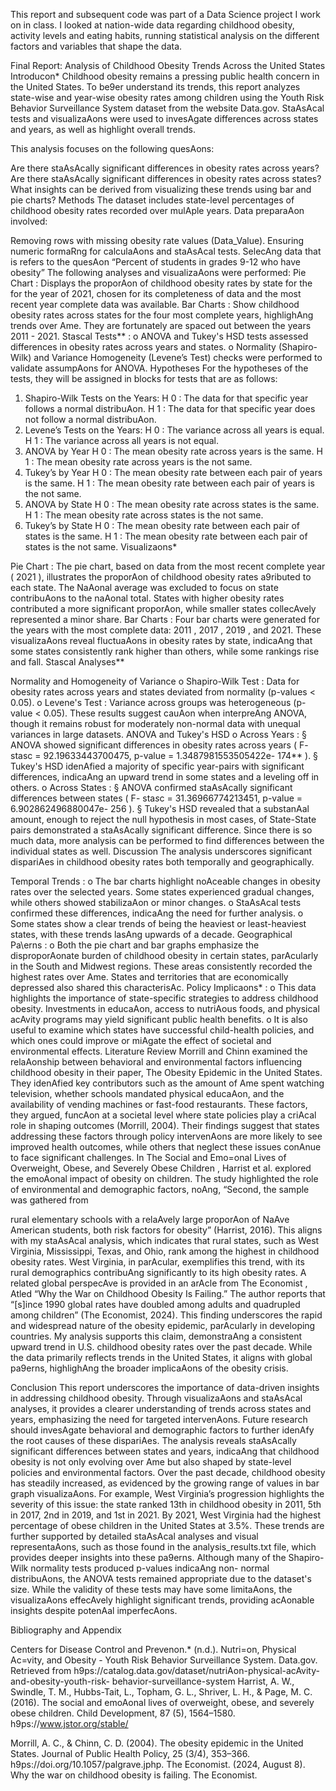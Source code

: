 This report and subsequent code was part of a Data Science project I work on in class.  I looked at nation-wide data regarding childhood obesity, activity levels and eating habits, running statistical analysis on the different factors and variables that shape the data.

Final Report: Analysis of Childhood Obesity Trends
Across the United States
Introducon*
Childhood obesity remains a pressing public health concern in the United States. To be9er
understand its trends, this report analyzes state-wise and year-wise obesity rates among
children using the Youth Risk Behavior Surveillance System dataset from the website Data.gov.
StaAsAcal tests and visualizaAons were used to invesAgate differences across states and years,
as well as highlight overall trends.

This analysis focuses on the following quesAons:

Are there staAsAcally significant differences in obesity rates across years?
Are there staAsAcally significant differences in obesity rates across states?
What insights can be derived from visualizing these trends using bar and pie charts?
Methods
The dataset includes state-level percentages of childhood obesity rates recorded over mulAple
years. Data preparaAon involved:

Removing rows with missing obesity rate values (Data_Value).
Ensuring numeric formaRng for calculaAons and staAsAcal tests.
SelecAng data that is refers to the quesAon “Percent of students in grades 9-12 who
have obesity”
The following analyses and visualizaAons were performed:
Pie Chart : Displays the proporAon of childhood obesity rates by state for the for the year
of 2021, chosen for its completeness of data and the most recent year complete data
was available.
Bar Charts : Show childhood obesity rates across states for the four most complete years,
highlighAng trends over Ame. They are fortunately are spaced out between the years
2011 - 2021.
Stascal Tests** :
o ANOVA and Tukey's HSD tests assessed differences in obesity rates across years
and states.
o Normality (Shapiro-Wilk) and Variance Homogeneity (Levene’s Test) checks
were performed to validate assumpAons for ANOVA.
Hypotheses
For the hypotheses of the tests, they will be assigned in blocks for tests that are as
follows:

1) Shapiro-Wilk Tests on the Years:
H 0 : The data for that specific year follows a normal distribuAon.
H 1 : The data for that specific year does not follow a normal distribuAon.
2) Levene’s Tests on the Years:
H 0 : The variance across all years is equal.
H 1 : The variance across all years is not equal.
3) ANOVA by Year
H 0 : The mean obesity rate across years is the same.
H 1 : The mean obesity rate across years is the not same.
4) Tukey’s by Year
H 0 : The mean obesity rate between each pair of years is the same.
H 1 : The mean obesity rate between each pair of years is the not same.
5) ANOVA by State
H 0 : The mean obesity rate across states is the same.
H 1 : The mean obesity rate across states is the not same.
6) Tukey’s by State
H 0 : The mean obesity rate between each pair of states is the same.
H 1 : The mean obesity rate between each pair of states is the not same.
Visualizaons*

Pie Chart :
The pie chart, based on data from the most recent complete year ( 2021 ), illustrates the
proporAon of childhood obesity rates a9ributed to each state. The NaAonal average was
excluded to focus on state contribuAons to the naAonal total. States with higher obesity
rates contributed a more significant proporAon, while smaller states collecAvely
represented a minor share.
Bar Charts :
Four bar charts were generated for the years with the most complete data: 2011 , 2017 ,
2019 , and 2021. These visualizaAons reveal fluctuaAons in obesity rates by state,
indicaAng that some states consistently rank higher than others, while some rankings
rise and fall.
Stascal Analyses**

Normality and Homogeneity of Variance
o Shapiro-Wilk Test : Data for obesity rates across years and states deviated from
normality (p-values < 0.05).
o Levene's Test : Variance across groups was heterogeneous (p-value < 0.05).
These results suggest cauAon when interpreAng ANOVA, though it remains robust for
moderately non-normal data with unequal variances in large datasets.
ANOVA and Tukey's HSD
o Across Years :
§ ANOVA showed significant differences in obesity rates across years ( F-
stasc = 92.19633443700475, p-value = 1.3487981553505422e- 174** ).
§ Tukey's HSD idenAfied a majority of specific year-pairs with significant
differences, indicaAng an upward trend in some states and a leveling off
in others.
o Across States :
§ ANOVA confirmed staAsAcally significant differences between states ( F-
sta*s*c = 31.36966774213451, p-value = 6.902862496880047e- 256 ).
§ Tukey's HSD revealed that a substanAal amount, enough to reject the null
hypothesis in most cases, of State-State pairs demonstrated a staAsAcally
significant difference. Since there is so much data, more analysis can be
performed to find differences between the individual states as well.
Discussion
The analysis underscores significant dispariAes in childhood obesity rates both temporally and
geographically.

Temporal Trends :
o The bar charts highlight noAceable changes in obesity rates over the selected
years. Some states experienced gradual changes, while others showed
stabilizaAon or minor changes.
o StaAsAcal tests confirmed these differences, indicaAng the need for further
analysis.
o Some states show a clear trends of being the heaviest or least-heaviest states,
with these trends lasAng upwards of a decade.
Geographical Pa\erns :
o Both the pie chart and bar graphs emphasize the disproporAonate burden of
childhood obesity in certain states, parAcularly in the South and Midwest
regions. These areas consistently recorded the highest rates over Ame. States
and territories that are economically depressed also shared this characterisAc.
Policy Implicaons* :
o This data highlights the importance of state-specific strategies to address
childhood obesity. Investments in educaAon, access to nutriAous foods, and
physical acAvity programs may yield significant public health benefits.
o It is also useful to examine which states have successful child-health policies, and
which ones could improve or miAgate the effect of societal and environmental
effects.
Literature Review
Morrill and Chinn examined the relaAonship between behavioral and environmental
factors influencing childhood obesity in their paper, The Obesity Epidemic in the United States.
They idenAfied key contributors such as the amount of Ame spent watching television, whether
schools mandated physical educaAon, and the availability of vending machines or fast-food
restaurants. These factors, they argued, funcAon at a societal level where state policies play a
criAcal role in shaping outcomes (Morrill, 2004). Their findings suggest that states addressing
these factors through policy intervenAons are more likely to see improved health outcomes,
while others that neglect these issues conAnue to face significant challenges.
In The Social and Emo=onal Lives of Overweight, Obese, and Severely Obese Children ,
Harrist et al. explored the emoAonal impact of obesity on children. The study highlighted the
role of environmental and demographic factors, noAng, “Second, the sample was gathered from

rural elementary schools with a relaAvely large proporAon of NaAve American students, both
risk factors for obesity” (Harrist, 2016). This aligns with my staAsAcal analysis, which indicates
that rural states, such as West Virginia, Mississippi, Texas, and Ohio, rank among the highest in
childhood obesity rates. West Virginia, in parAcular, exemplifies this trend, with its rural
demographics contribuAng significantly to its high obesity rates.
A related global perspecAve is provided in an arAcle from The Economist , Atled “Why the
War on Childhood Obesity Is Failing.” The author reports that “[s]ince 1990 global rates have
doubled among adults and quadrupled among children” (The Economist, 2024). This finding
underscores the rapid and widespread nature of the obesity epidemic, parAcularly in
developing countries. My analysis supports this claim, demonstraAng a consistent upward trend
in U.S. childhood obesity rates over the past decade. While the data primarily reflects trends in
the United States, it aligns with global pa9erns, highlighAng the broader implicaAons of the
obesity crisis.

Conclusion
This report underscores the importance of data-driven insights in addressing childhood
obesity. Through visualizaAons and staAsAcal analyses, it provides a clearer understanding of
trends across states and years, emphasizing the need for targeted intervenAons. Future
research should invesAgate behavioral and demographic factors to further idenAfy the root
causes of these dispariAes.
The analysis reveals staAsAcally significant differences between states and years,
indicaAng that childhood obesity is not only evolving over Ame but also shaped by state-level
policies and environmental factors. Over the past decade, childhood obesity has steadily
increased, as evidenced by the growing range of values in bar graph visualizaAons.
For example, West Virginia’s progression highlights the severity of this issue: the state
ranked 13th in childhood obesity in 2011, 5th in 2017, 2nd in 2019, and 1st in 2021. By 2021,
West Virginia had the highest percentage of obese children in the United States at 3.5%. These
trends are further supported by detailed staAsAcal analyses and visual representaAons, such as
those found in the analysis_results.txt file, which provides deeper insights into these pa9erns.
Although many of the Shapiro-Wilk normality tests produced p-values indicaAng non-
normal distribuAons, the ANOVA tests remained appropriate due to the dataset's size. While the
validity of these tests may have some limitaAons, the visualizaAons effecAvely highlight
significant trends, providing acAonable insights despite potenAal imperfecAons.

Bibliography and Appendix

Centers for Disease Control and Prevenon.* (n.d.). Nutri=on, Physical Ac=vity, and Obesity -
Youth Risk Behavior Surveillance System. Data.gov. Retrieved from
h9ps://catalog.data.gov/dataset/nutriAon-physical-acAvity-and-obesity-youth-risk-
behavior-surveillance-system
Harrist, A. W., Swindle, T. M., Hubbs-Tait, L., Topham, G. L., Shriver, L. H., & Page, M. C. (2016).
The social and emoAonal lives of overweight, obese, and severely obese children. Child
Development, 87 (5), 1564–1580. h9ps://www.jstor.org/stable/

Morrill, A. C., & Chinn, C. D. (2004). The obesity epidemic in the United States. Journal of Public
Health Policy, 25 (3/4), 353–366. h9ps://doi.org/10.1057/palgrave.jphp.
The Economist. (2024, August 8). Why the war on childhood obesity is failing. The Economist.
